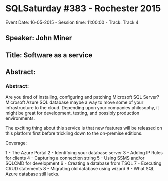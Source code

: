 # SQLSaturday #383 - Rochester 2015
Event Date: 16-05-2015 - Session time: 11:00:00 - Track: Track 4 
## Speaker: John Miner
## Title: Software as a service
## Abstract:
### Abstract:  

Are you tired of installing, configuring and patching Microsoft SQL Server?  Microsoft Azure SQL database maybe a way to 
move some of your infrastructure to the cloud.  Depending upon your companies philosophy, it might be great for development,
testing, and possibly production environments.


The exciting thing about this service is that new features will be released on this platform first before trickling down
to the on-premise editions.


Coverage:

1 - The Azure Portal
2 - Identifying your database server
3 - Adding IP Rules for clients
4 - Capturing a connection string
5 - Using SSMS and/or SQLCMD for development
6 - Creating a database from TSQL
7 - Executing CRUD statements
8 - Migrating old database using wizard
9 - What SQL Azure database still lacks.

